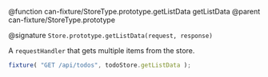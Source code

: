 @function can-fixture/StoreType.prototype.getListData getListData
@parent can-fixture/StoreType.prototype

@signature `Store.prototype.getListData(request, response)`

A `requestHandler` that gets multiple items from the store.

```js
fixture( "GET /api/todos", todoStore.getListData );
```
